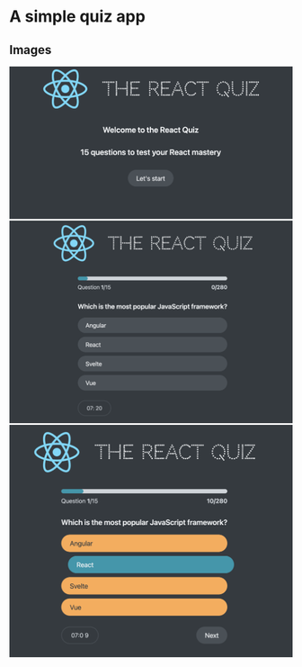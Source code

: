# A simple quiz app

## Images

![](./public/image1.png)
![](./public/image2.png)
![](./public/image3.png)
